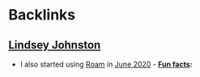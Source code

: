 
# Backlinks
## [Lindsey Johnston](<Lindsey Johnston.md>)
- I also started using [Roam](<Roam.md>) in [June 2020](<June 2020.md>)
        - **[Fun facts](<Fun facts.md>):**

